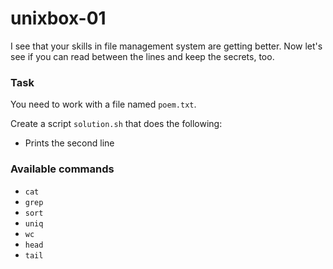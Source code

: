 # unixbox-01

<p data-story-username="amirhan">I see that your skills in file management system are getting better.
Now let's see if you can read between the lines and keep the secrets, too.</p>

### Task

You need to work with a file named `poem.txt`.

Create a script `solution.sh` that does the following:

- Prints the second line

### Available commands

* `cat`
* `grep`
* `sort`
* `uniq`
* `wc`
* `head`
* `tail`
